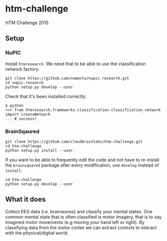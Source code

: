 # htm-challenge
HTM Challenge 2015

## Setup

### NuPIC
Install `htmresearch`. We need that to be able to use the classification 
network factory.
```
git clone https://github.com/numenta/nupic.research.git
cd nupic.research
python setup.py develop --user
```

Check that it's been installed correctly:
```
$ python
>>> from htmresearch.frameworks.classification.classification_network import createNetwork
... # success!
```

### BrainSqaured
```
git clone https://github.com/cloudbrainlabs/htm-challenge.git
cd htm-challenge
python setup.py install --user  
```

If you want to be able to frequently edit the code and not have to 
re-install the `brainsquared` package after every modification, use `develop` 
instead of `install`.
```
cd htm-challenge
python setup.py develop --user  
```


## What it does
Collect EEG data (i.e. brainwaves) and classify your mental states. One common mental state that is often classified is motor imagery, that is to say imagined motor movements (e.g moving your hand left or right). By classifying data from the motor cortex we can extract controls to interact with the physical/digital world.
